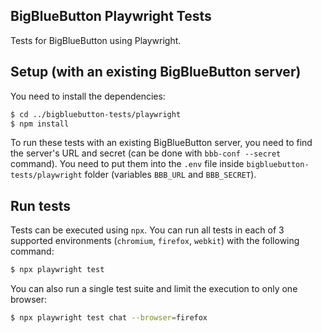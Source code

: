 ## BigBlueButton Playwright Tests

Tests for BigBlueButton using Playwright.

## Setup (with an existing BigBlueButton server)

You need to install the dependencies:
```bash
$ cd ../bigbluebutton-tests/playwright
$ npm install
```
To run these tests with an existing BigBlueButton server, you need to find the server's URL and secret (can be done with `bbb-conf --secret` command). You need to put them into the `.env` file inside `bigbluebutton-tests/playwright` folder (variables `BBB_URL` and `BBB_SECRET`).

## Run tests

Tests can be executed using `npx`. You can run all tests in each of 3 supported environments (`chromium`, `firefox`, `webkit`) with the following command:
```bash
$ npx playwright test
```

You can also run a single test suite and limit the execution to only one browser:
```bash
$ npx playwright test chat --browser=firefox
```
